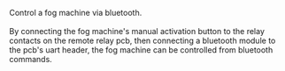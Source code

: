 Control a fog machine via bluetooth.<br><br>
By connecting the fog machine's manual activation button to the relay contacts on the remote relay pcb, then connecting a bluetooth module to the pcb's uart header,
the fog machine can be controlled from bluetooth commands.<br><br>
